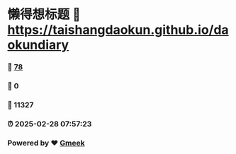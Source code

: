 # 懒得想标题 :link: https://taishangdaokun.github.io/daokundiary 
### :page_facing_up: [78](https://taishangdaokun.github.io/daokundiary/tag.html) 
### :speech_balloon: 0 
### :hibiscus: 11327 
### :alarm_clock: 2025-02-28 07:57:23 
### Powered by :heart: [Gmeek](https://github.com/Meekdai/Gmeek)
